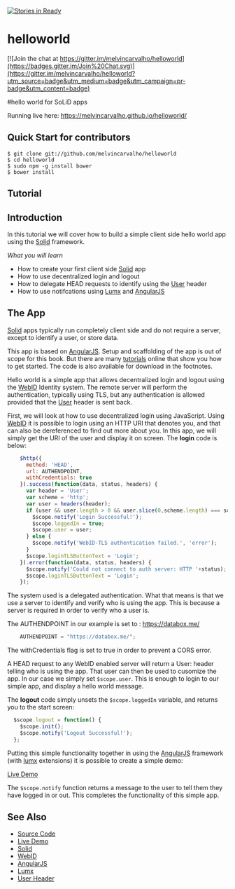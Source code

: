 [![Stories in Ready](https://badge.waffle.io/melvincarvalho/helloworld.png?label=ready&title=Ready)](https://waffle.io/melvincarvalho/helloworld)
# helloworld

[![Join the chat at https://gitter.im/melvincarvalho/helloworld](https://badges.gitter.im/Join%20Chat.svg)](https://gitter.im/melvincarvalho/helloworld?utm_source=badge&utm_medium=badge&utm_campaign=pr-badge&utm_content=badge)

#hello world for SoLiD apps

Running live here: https://melvincarvalho.github.io/helloworld/

Quick Start for contributors
----------------------------

```
$ git clone git://github.com/melvincarvalho/helloworld
$ cd helloworld
$ sudo npm -g install bower
$ bower install
```

## Tutorial

## Introduction

In this tutorial we will cover how to build a simple client side hello world app using the [Solid](https://github.com/solid) framework.  

*What you will learn*

* How to create your first client side [Solid](https://github.com/solid) app
* How to use decentralized login and logout
* How to delegate HEAD requests to identify using the [User](https://www.w3.org/community/rww/wiki/User_Header) header
* How to use notifcations using [Lumx](http://ui.lumapps.com/) and [AngularJS](https://angularjs.org/)

## The App

[Solid](https://github.com/solid) apps typically run completely client side and do not require a server, except to identify a user, or store data.

This app is based on [AngularJS](https://angularjs.org/).  Setup and scaffolding of the app is out of scope for this book.  But there are many [tutorials](https://docs.angularjs.org/misc/started) online that show you how to get started.  The code is also available for download in the footnotes.

Hello world is a simple app that allows decentralized login and logout using the [WebID](http://webid.info/) Identity system.  The remote server will perform the authentication, typically using TLS, but any authentication is allowed provided that the [User](https://www.w3.org/community/rww/wiki/User_Header) header is sent back.


First, we will look at how to use decentralized login using JavaScript.  Using [WebID](http://webid.info/) it is possible to login using an HTTP URI that denotes you, and that can also be dereferenced to find out more about you.  In this app, we will simply get the URI of the user and display it on screen.  The **login** code is below:

```javascript
    $http({
      method: 'HEAD',
      url: AUTHENDPOINT,
      withCredentials: true
    }).success(function(data, status, headers) {
      var header = 'User';
      var scheme = 'http';
      var user = headers(header);
      if (user && user.length > 0 && user.slice(0,scheme.length) === scheme) {
        $scope.notify('Login Successful!');
        $scope.loggedIn = true;
        $scope.user = user;
      } else {
        $scope.notify('WebID-TLS authentication failed.', 'error');
      }
      $scope.loginTLSButtonText = 'Login';
    }).error(function(data, status, headers) {
      $scope.notify('Could not connect to auth server: HTTP '+status);
      $scope.loginTLSButtonText = 'Login';
    });


  ```

The system used is a delegated authentication.  What that means is that we use a server to identify and verify who is using the app.  This is because a server is required in order to verify who a user is.  

The AUTHENDPOINT in our example is set to : https://databox.me/

```javascript
    AUTHENDPOINT = "https://databox.me/";
```
The withCredentials flag is set to true in order to prevent a CORS error.

A HEAD request to any WebID enabled server will return a User: header telling who is using the app.  That user can then be used to cusomize the app.  In our case we simply set `$scope.user`.  This is enough to login to our simple app, and display a hello world message.

The **logout** code simply unsets the `$scope.loggedIn` variable, and returns you to the start screen:

```javascript
  $scope.logout = function() {
    $scope.init();
    $scope.notify('Logout Successful!');
  };
```

Putting this simple functionality together in using the [AngularJS](https://angularjs.org/) framework (with [lumx](http://ui.lumapps.com/) extensions) it is possible to create a simple demo:

  [Live Demo](http://melvincarvalho.github.io/helloworld/)

The `$scope.notify` function returns a message to the user to tell them they have logged in or out.  This completes the functionality of this simple app.

## See Also

* [Source Code](https://github.com/melvincarvalho/helloworld)
* [Live Demo](http://melvincarvalho.github.io/helloworld/)
* [Solid](https://github.com/solid)
* [WebID](http://webid.info/)
* [AngularJS](https://angularjs.org/)
* [Lumx](http://ui.lumapps.com/)
* [User Header](https://www.w3.org/community/rww/wiki/User_Header)
